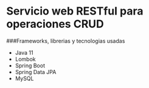 # Servicio web RESTful para operaciones CRUD

###Frameworks, librerias y tecnologias usadas
- Java 11
- Lombok
- Spring Boot
- Spring Data JPA
- MySQL
